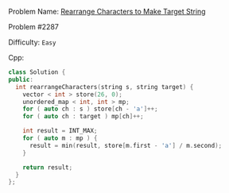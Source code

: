 Problem Name: [Rearrange Characters to Make Target String](https://leetcode.com/problems/rearrange-characters-to-make-target-string/)

Problem #2287

Difficulty: `Easy`

Cpp:

```cpp
class Solution {
public:
  int rearrangeCharacters(string s, string target) {
    vector < int > store(26, 0);
    unordered_map < int, int > mp;
    for ( auto ch : s ) store[ch - 'a']++;
    for ( auto ch : target ) mp[ch]++;

    int result = INT_MAX;
    for ( auto m : mp ) {
      result = min(result, store[m.first - 'a'] / m.second);
    }

    return result;
  }
};
```
